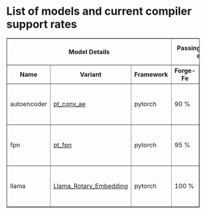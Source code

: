<h1>List of models and current compiler support rates</h1>
<table border="1" class="dataframe">
  <thead>
    <tr>
      <th colspan="3" halign="left">Model Details</th>
      <th colspan="4" halign="left">Passing rate of unique ops for each component</th>
      <th>Last update(in GMT)</th>
    </tr>
    <tr>
      <th>Name</th>
      <th>Variant</th>
      <th>Framework</th>
      <th>Forge-Fe</th>
      <th>MLIR</th>
      <th>Metalium</th>
      <th>N/A</th>
      <th>Date & time</th>
    </tr>
  </thead>
  <tbody>
    <tr>
      <td>autoencoder</td>
      <td><a href="./Models/autoencoder/pt_conv_ae.md">pt_conv_ae</a></td>
      <td>pytorch</td>
      <td>90 %</td>
      <td>64 %</td>
      <td>53 %</td>
      <td>0 %</td>
      <td>Monday, 25 Nov 2024 10:41:55 AM</td>
    </tr>
    <tr>
      <td>fpn</td>
      <td><a href="./Models/fpn/pt_fpn.md">pt_fpn</a></td>
      <td>pytorch</td>
      <td>95 %</td>
      <td>90 %</td>
      <td>79 %</td>
      <td>0 %</td>
      <td>Monday, 25 Nov 2024 10:54:07 AM</td>
    </tr>
    <tr>
      <td>llama</td>
      <td><a href="./Models/llama/Llama_Rotary_Embedding.md">Llama_Rotary_Embedding</a></td>
      <td>pytorch</td>
      <td>100 %</td>
      <td>94 %</td>
      <td>74 %</td>
      <td>0 %</td>
      <td>Monday, 25 Nov 2024 10:57:38 AM</td>
    </tr>
  </tbody>
</table>
